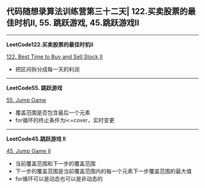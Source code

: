 ## **代码随想录算法训练营第三十二天| 122.买卖股票的最佳时机II, 55. 跳跃游戏, 45.跳跃游戏II**
<hr/>

**LeetCode122.买卖股票的最佳时机II**

[122. Best Time to Buy and Sell Stock II](https://leetcode.cn/problems/best-time-to-buy-and-sell-stock-ii/description/)

- 把区间拆分成每一天的利润

<hr/>

**LeetCode55. 跳跃游戏**

[55. Jump Game](https://leetcode.cn/problems/jump-game/description/)

- 覆盖范围是否包含最后一个元素
- for循环的终止条件为i<=cover，实时变更

<hr/>

**LeetCode45.跳跃游戏 II**

[45. Jump Game II](https://leetcode.cn/problems/jump-game-ii/description/)

- 当前覆盖范围和下一步的覆盖范围
- 下一步的覆盖范围是当前覆盖范围内的每一个元素下一步覆盖范围的最大值
- for循环可以是动态也可以是非动态的

